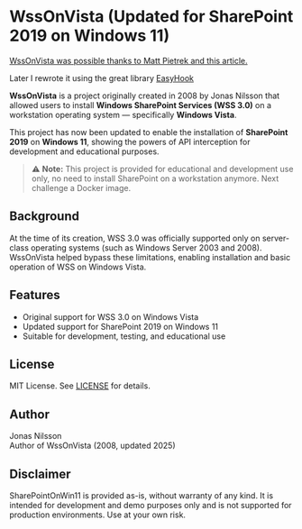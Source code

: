 # WssOnVista (Updated for SharePoint 2019 on Windows 11)

[WssOnVista was possible thanks to Matt Pietrek and this article.](https://learn.microsoft.com/en-us/archive/msdn-magazine/2002/march/inside-windows-an-in-depth-look-into-the-win32-portable-executable-file-format-part-2)

Later I rewrote it using the great library [EasyHook](https://easyhook.github.io/)

**WssOnVista** is a project originally created in 2008 by Jonas Nilsson that allowed users to install **Windows SharePoint Services (WSS 3.0)** on a workstation operating system — specifically **Windows Vista**.  

This project has now been updated to enable the installation of **SharePoint 2019** on **Windows 11**, showing the powers of API interception for development and educational purposes.

> ⚠ **Note:** This project is provided for educational and development use only, no need to install SharePoint on a workstation anymore. Next challenge a Docker image.

## Background

At the time of its creation, WSS 3.0 was officially supported only on server-class operating systems (such as Windows Server 2003 and 2008). WssOnVista helped bypass these limitations, enabling installation and basic operation of WSS on Windows Vista.  

## Features

- Original support for WSS 3.0 on Windows Vista
- Updated support for SharePoint 2019 on Windows 11
- Suitable for development, testing, and educational use

## License

MIT License. See [LICENSE](LICENSE.txt) for details.

## Author

Jonas Nilsson  
Author of WssOnVista (2008, updated 2025)

## Disclaimer

SharePointOnWin11 is provided as-is, without warranty of any kind. It is intended for development and demo purposes only and is not supported for production environments. Use at your own risk.
